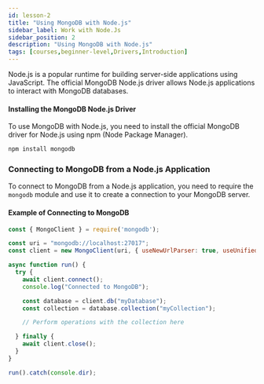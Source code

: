 ```yaml
---
id: lesson-2
title: "Using MongoDB with Node.js"
sidebar_label: Work with Node.Js
sidebar_position: 2
description: "Using MongoDB with Node.js"
tags: [courses,beginner-level,Drivers,Introduction]
--- 
```

 
 

Node.js is a popular runtime for building server-side applications using JavaScript. The official MongoDB Node.js driver allows Node.js applications to interact with MongoDB databases.

#### Installing the MongoDB Node.js Driver

To use MongoDB with Node.js, you need to install the official MongoDB driver for Node.js using npm (Node Package Manager).

```bash
npm install mongodb
```

### Connecting to MongoDB from a Node.js Application

To connect to MongoDB from a Node.js application, you need to require the `mongodb` module and use it to create a connection to your MongoDB server.

#### Example of Connecting to MongoDB

```javascript
const { MongoClient } = require('mongodb');

const uri = "mongodb://localhost:27017";
const client = new MongoClient(uri, { useNewUrlParser: true, useUnifiedTopology: true });

async function run() {
  try {
    await client.connect();
    console.log("Connected to MongoDB");

    const database = client.db("myDatabase");
    const collection = database.collection("myCollection");

    // Perform operations with the collection here

  } finally {
    await client.close();
  }
}

run().catch(console.dir);
```
